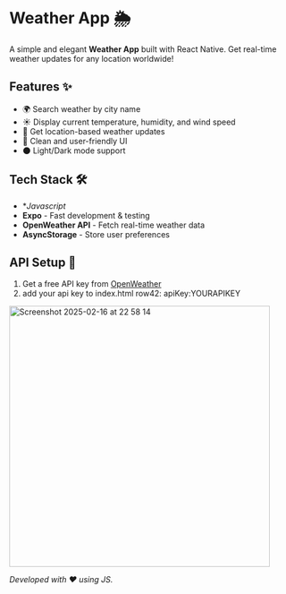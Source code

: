 # Weather App 🌦️

A simple and elegant **Weather App** built with React Native. Get real-time weather updates for any location worldwide!

## Features ✨
- 🌍 Search weather by city name
- ☀️ Display current temperature, humidity, and wind speed
- 📍 Get location-based weather updates
- 🎨 Clean and user-friendly UI
- 🌑 Light/Dark mode support

## Tech Stack 🛠️
- **Javascript* 
- **Expo** - Fast development & testing
- **OpenWeather API** - Fetch real-time weather data
- **AsyncStorage** - Store user preferences



## API Setup 🔑
1. Get a free API key from [OpenWeather](https://openweathermap.org/api)
2. add your api key to index.html row42: apiKey:YOURAPIKEY

<img width="466" alt="Screenshot 2025-02-16 at 22 58 14" src="https://github.com/user-attachments/assets/1ed6fc9a-326d-42c9-be58-8a9c84f5bde6" />

_Developed with ❤️ using JS._
